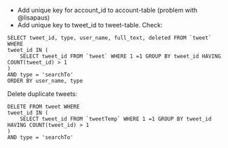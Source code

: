 - Add unique key for account_id to account-table (problem with @lisapaus)
- Add unique key to tweet_id to tweet-table. Check:
```
SELECT tweet_id, type, user_name, full_text, deleted FROM `tweet` WHERE 
tweet_id IN (
	SELECT tweet_id FROM `tweet` WHERE 1 =1 GROUP BY tweet_id HAVING COUNT(tweet_id) > 1
) 
AND type = 'searchTo'
ORDER BY user_name, type
```

Delete duplicate tweets:
```
DELETE FROM tweet WHERE 
tweet_id IN (
	SELECT tweet_id FROM `tweetTemp` WHERE 1 =1 GROUP BY tweet_id HAVING COUNT(tweet_id) > 1
) 
AND type = 'searchTo'
```